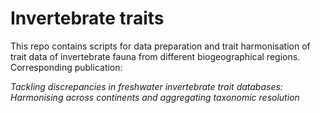 # Invertebrate traits

This repo contains scripts for data preparation and trait harmonisation of trait data of invertebrate fauna from different biogeographical regions. Corresponding publication: 

*Tackling discrepancies in freshwater invertebrate trait databases: Harmonising across continents and aggregating taxonomic resolution*
